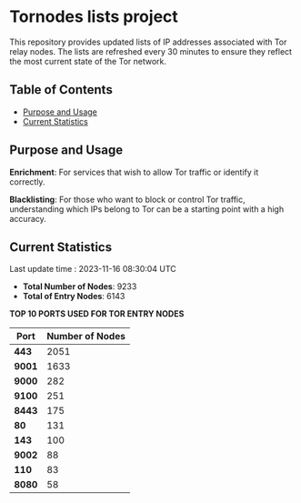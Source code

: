 # Tornodes lists project

This repository provides updated lists of IP addresses associated with Tor relay nodes. The lists are refreshed every 30 minutes to ensure they reflect the most current state of the Tor network.

## Table of Contents

- [Purpose and Usage](#purpose-and-usage)
- [Current Statistics](#current-statistics)


## Purpose and Usage

**Enrichment**: For services that wish to allow Tor traffic or identify it correctly.

**Blacklisting**: For those who want to block or control Tor traffic, understanding which IPs belong to Tor can be a starting point with a high accuracy.

## Current Statistics

Last update time : 2023-11-16 08:30:04 UTC

- **Total Number of Nodes**: 9233
- **Total of Entry Nodes**: 6143

**TOP 10 PORTS USED FOR TOR ENTRY NODES**

| **Port** | **Number of Nodes** |
|------|-----------------|
| **443**   | 2051  |
| **9001**   | 1633  |
| **9000**   | 282  |
| **9100**   | 251  |
| **8443**   | 175  |
| **80**   | 131  |
| **143**   | 100  |
| **9002**   | 88  |
| **110**   | 83  |
| **8080**   | 58  |

